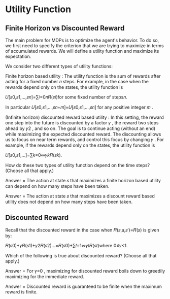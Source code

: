 # Utility Function



## Finite Horizon vs Discounted Reward


The main problem for MDPs is to optimize the agent's behavior. To do so, we first need to specify the criterion that we are trying to maximize in terms of accumulated rewards. We will define a utility function and maximize its expectation.

We consider two different types of utility functions:

Finite horizon based utility : The utility function is the sum of rewards after acting for a fixed number  𝑛  steps. For example, in the case when the rewards depend only on the states, the utility function is

𝑈[𝑠0,𝑠1,…,𝑠𝑛]=∑𝑖=0𝑛𝑅(𝑠𝑖)for some fixed number of steps𝑛. 
 
In particular  𝑈[𝑠0,𝑠1,…,𝑠𝑛+𝑚]=𝑈[𝑠0,𝑠1,…,𝑠𝑛]  for any positive integer  𝑚 .

(Infinite horizon) discounted reward based utility : In this setting, the reward one step into the future is discounted by a factor  𝛾 , the reward two steps ahead by  𝛾2 , and so on. The goal is to continue acting (without an end) while maximizing the expected discounted reward. The discounting allows us to focus on near term rewards, and control this focus by changing  𝛾 . For example, if the rewards depend only on the states, the utility function is

𝑈[𝑠0,𝑠1,…]=∑𝑘=0∞𝛾𝑘𝑅(𝑠𝑘). 
 
How do these two types of utility function depend on the time steps?
(Choose all that apply.)


Answer = The action at state  𝑠  that maximizes a finite horizon based utility can depend on how many steps have been taken.


Answer = The action at state  𝑠  that maximizes a discount reward based utility does not depend on how many steps have been taken.


## Discounted Reward

Recall that the discounted reward in the case when  𝑅(𝑠,𝑎,𝑠′)=𝑅(𝑠)  is given by:

𝑅(𝑠0)+𝛾𝑅(𝑠1)+𝛾2𝑅(𝑠2)…=𝑅(𝑠0)+∑𝑡=1∞𝛾𝑡𝑅(𝑠𝑡)where 0≤𝛾<1. 
 
Which of the following is true about discounted reward?
(Choose all that apply.)


Answer = For  𝛾=0 , maximizing for discounted reward boils down to greedily maximizing for the immediate reward.

Answer = Discounted reward is guaranteed to be finite when the maximum reward is finite.






